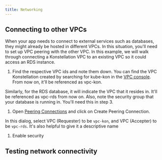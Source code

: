 ```yaml
---
title: Networking
---
```


## Connecting to other VPCs

When your app needs to connect to external services such as databases, they might already be hosted in different VPCs. In this situation, you'll need to set up VPC peering with the other VPC. In this example, we will walk through connecting a Konstellation VPC to an existing VPC so it could access an RDS instance.

1. Find the respective VPC ids and note them down. You can find the VPC Konstellation created by searching for kube-kon in the [VPC console](https://us-west-2.console.aws.amazon.com/vpc/home). From now on, it'll be referenced as vpc-kon.

  Similarly, for the RDS database, it will indicate the VPC that it resides in. It'll be referenced as vpc-rds from now on. Also, note the security group that your database is running in. You'll need this in step 3.

1. Open [Peering Connections](https://us-west-2.console.aws.amazon.com/vpc/home?region=us-west-2#PeeringConnections:sort=desc:vpcPeeringConnectionId) and click on Create Peering Connection.

  In this dialog, select VPC (Requester) to be `vpc-kon`, and VPC (Accepter) to be `vpc-rds`. It's also helpful to give it a descriptive name

1. Enable security

## Testing network connectivity
